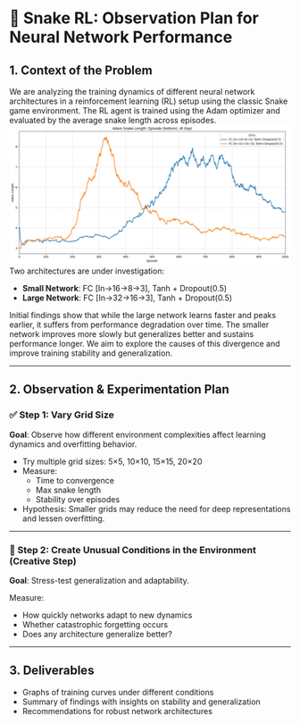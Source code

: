 # 🐍 Snake RL: Observation Plan for Neural Network Performance

## 1. Context of the Problem

We are analyzing the training dynamics of different neural network architectures in a reinforcement learning (RL) setup using the classic Snake game environment. The RL agent is trained using the Adam optimizer and evaluated by the average snake length across episodes.
![alt text](./figures/image.png)
Two architectures are under investigation:

- **Small Network**: FC [In→16→8→3], Tanh + Dropout(0.5)
- **Large Network**: FC [In→32→16→3], Tanh + Dropout(0.5)

Initial findings show that while the large network learns faster and peaks earlier, it suffers from performance degradation over time. The smaller network improves more slowly but generalizes better and sustains performance longer. We aim to explore the causes of this divergence and improve training stability and generalization.

---

## 2. Observation & Experimentation Plan

### ✅ Step 1: Vary Grid Size
**Goal**: Observe how different environment complexities affect learning dynamics and overfitting behavior.

- Try multiple grid sizes: 5×5, 10×10, 15×15, 20×20
- Measure:
  - Time to convergence
  - Max snake length
  - Stability over episodes
- Hypothesis: Smaller grids may reduce the need for deep representations and lessen overfitting.

---

### 🎨 Step 2: Create Unusual Conditions in the Environment (Creative Step)
**Goal**: Stress-test generalization and adaptability.

Measure:
- How quickly networks adapt to new dynamics
- Whether catastrophic forgetting occurs
- Does any architecture generalize better?

---


## 3. Deliverables

- Graphs of training curves under different conditions
- Summary of findings with insights on stability and generalization
- Recommendations for robust network architectures

